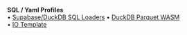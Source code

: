 **SQL / Yaml Profiles**  
&bullet; [Supabase/DuckDB SQL&nbsp;Loaders](prep/)
&bullet; [DuckDB Parquet WASM](impacts/useeio/parquet/)  
&bullet; [IO Template](/io/template/)